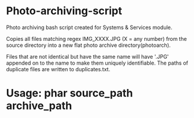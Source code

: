 # Photo-archiving-script
Photo archiving bash script created for Systems &amp; Services module.

Copies all files matching regex IMG_XXXX.JPG (X = any number) from the source directory into a new flat photo archive directory(photoarch).

Files that are not identical but have the same name will have '.JPG' appended on to the name to make them uniquely identifiable. The paths of duplicate files are written to duplicates.txt.

# Usage: phar source_path archive_path
